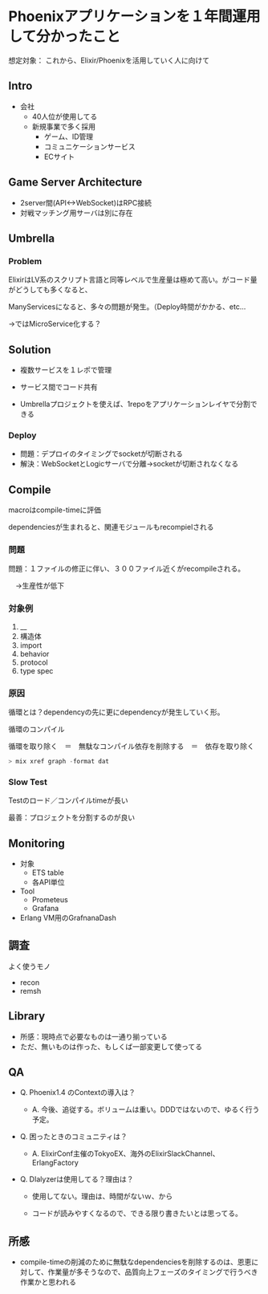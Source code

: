 # Phoenixアプリケーションを１年間運用して分かったこと

想定対象： これから、Elixir/Phoenixを活用していく人に向けて

## Intro 

- 会社
  - 40人位が使用してる
  - 新規事業で多く採用
    - ゲーム、ID管理
    - コミュニケーションサービス
    - ECサイト



## Game Server Architecture

- 2server間(API<->WebSocket)はRPC接続
- 対戦マッチング用サーバは別に存在



## Umbrella

### Problem

ElixirはLV系のスクリプト言語と同等レベルで生産量は極めて高い。がコード量がどうしても多くなると、

ManyServicesになると、多々の問題が発生。（Deploy時間がかかる、etc...

→ではMicroService化する？



## Solution

- 複数サービスを１レポで管理
- サービス間でコード共有

- Umbrellaプロジェクトを使えば、1repoをアプリケーションレイヤで分割できる

### Deploy

- 問題：デプロイのタイミングでsocketが切断される
- 解決：WebSocketとLogicサーバで分離→socketが切断されなくなる



## Compile

macroはcompile-timeに評価

dependenciesが生まれると、関連モジュールもrecompielされる

### 問題

問題：１ファイルの修正に伴い、３００ファイル近くがrecompileされる。

　→生産性が低下

### 対象例

1. __
2. 構造体
3. import
4. behavior
5. protocol
6. type spec



### 原因

循環とは？dependencyの先に更にdependencyが発生していく形。

循環のコンパイル

循環を取り除く　＝　無駄なコンパイル依存を削除する　＝　依存を取り除く

``` elixir
> mix xref graph -format dat
```



### Slow Test

Testのロード／コンパイルtimeが長い

最善：プロジェクトを分割するのが良い



## Monitoring

- 対象
  - ETS table
  - 各API単位
- Tool
  - Prometeus
  - Grafana
- Erlang VM用のGrafnanaDash



## 調査

よく使うモノ

- recon
- remsh

## Library

- 所感：現時点で必要なものは一通り揃っている
- ただ、無いものは作った、もしくば一部変更して使ってる



## QA

- Q. Phoenix1.4 のContextの導入は？

  - A. 今後、追従する。ボリュームは重い。DDDではないので、ゆるく行う予定。

- Q. 困ったときのコミュニティは？

  - A. ElixirConf主催のTokyoEX、海外のElixirSlackChannel、ErlangFactory

- Q. DIalyzerは使用してる？理由は？

  - 使用してない。理由は、時間がないｗ、から

  - コードが読みやすくなるので、できる限り書きたいとは思ってる。

    



## 所感

- compile-timeの削減のために無駄なdependenciesを削除するのは、恩恵に対して、作業量が多そうなので、品質向上フェーズのタイミングで行うべき作業かと思われる
